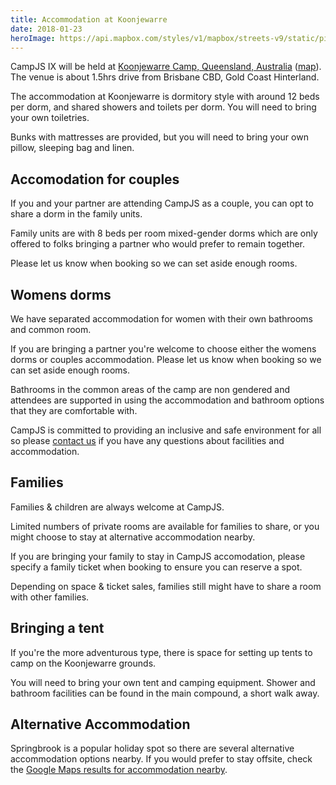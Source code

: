 ```yaml
---
title: Accommodation at Koonjewarre
date: 2018-01-23
heroImage: https://api.mapbox.com/styles/v1/mapbox/streets-v9/static/pin-s-building+285A98(153.270401,-28.228613)/153.34,-28.2,10,0/800x400@2x?access_token=pk.eyJ1IjoiYXNoa3lkIiwiYSI6ImNqY25haWgyaTBraDgyenFub21yYXEzZ3gifQ.K2j7J-jCiCUsDybuks_-zA&attribution=false
---
```


CampJS IX will be held at <a href='http://koonjewarre.com'>Koonjewarre Camp, Queensland, Australia</a> (<a href='https://www.google.com.au/maps/place/Koonjewarre/@-28.228613,153.270401,15z/data=!4m5!3m4!1s0x0:0xb1b3c5350f23cbd2!8m2!3d-28.228613!4d153.270401'>map</a>). The venue is about 1.5hrs drive from Brisbane CBD, Gold Coast Hinterland.


The accommodation at Koonjewarre is dormitory style with around 12 beds per dorm, and shared showers and toilets per dorm. You will need to bring your own toiletries.

Bunks with mattresses are provided, but you will need to bring your own pillow, sleeping bag and linen.

## Accomodation for couples
If you and your partner are attending CampJS as a couple, you can opt to share a dorm in the family units.

Family units are with 8 beds per room mixed-gender dorms which are only offered to folks bringing a partner who would prefer to remain together.

Please let us know when booking so we can set aside enough rooms.

## Womens dorms
We have separated accommodation for women with their own bathrooms and common room.

If you are bringing a partner you're welcome to choose either the womens dorms or couples accommodation. Please let us know when booking so we can set aside enough rooms.

Bathrooms in the common areas of the camp are non gendered and attendees are supported in using the accommodation and bathroom options that they are comfortable with.

CampJS is committed to providing an inclusive and safe environment for all so please <a href="/contact">contact us</a> if you have any questions about facilities and accommodation.

## Families

Families & children are always welcome at CampJS.

Limited numbers of private rooms are available for families to share, or you might choose to stay at alternative accommodation nearby.

If you are bringing your family to stay in CampJS accomodation, please specify a family ticket when booking to ensure you can reserve a spot.

Depending on space & ticket sales, families still might have to share a room with other families.

## Bringing a tent
If you're the more adventurous type, there is space for setting up tents to camp on the Koonjewarre grounds.

You will need to bring your own tent and camping equipment. Shower and bathroom facilities can be found in the main compound, a short walk away.

## Alternative Accommodation

Springbrook is a popular holiday spot so there are several alternative accommodation options nearby. If you would prefer to stay offsite, check the <a href="https://www.google.com.au/maps/search/accommodation/@-28.224356,153.269553,16z">Google Maps results for accommodation nearby</a>.
